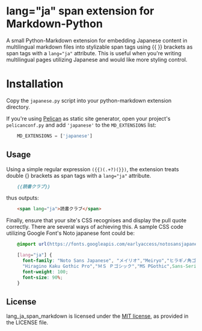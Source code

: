 # lang="ja" span extension for Markdown-Python

A small Python-Markdown extension for embedding Japanese content in multilingual markdown files into stylizable span tags using {{ }} brackets as span tags with a `lang="ja"` attribute. This is useful when you're writing multilingual pages utilizing Japanese and would like more styling control.

# Installation

Copy the `japanese.py` script into your python-markdown extension directory.

If you're using [Pelican](http://docs.getpelican.com/en/latest/) as static site generator, open your project's `pelicanconf.py` and add `'japanese'` to the `MD_EXTENSIONS` list:

``` python
    MD_EXTENSIONS = ['japanese']
```

## Usage

Using a simple regular expression <code>(\{\{)(.+?)(\}\})</code>, the extension treats double {} brackets as span tags with a `lang="ja"` attribute. 

``` markdown
    {{読書クラブ}}
```

thus outputs:

``` html
    <span lang="ja">読書クラブ</span>
```

Finally, ensure that your site's CSS recognises and display the pull quote correctly. There are several ways of achieving this. A sample CSS code utilizing Google Font's Noto japanese font could be:

``` css
    @import url(https://fonts.googleapis.com/earlyaccess/notosansjapanese.css);

    [lang="ja"] {
      font-family: "Noto Sans Japanese", "メイリオ","Meiryo","ヒラギノ角ゴ Pro W3",
      "Hiragino Kaku Gothic Pro","ＭＳ Ｐゴシック","MS PGothic",Sans-Serif;
      font-weight: 100;
      font-size: 90%;
    }
```

## License

lang_ja_span_markdown is licensed under the [MIT license](http://opensource.org/licenses/MIT), as provided in the LICENSE file.
